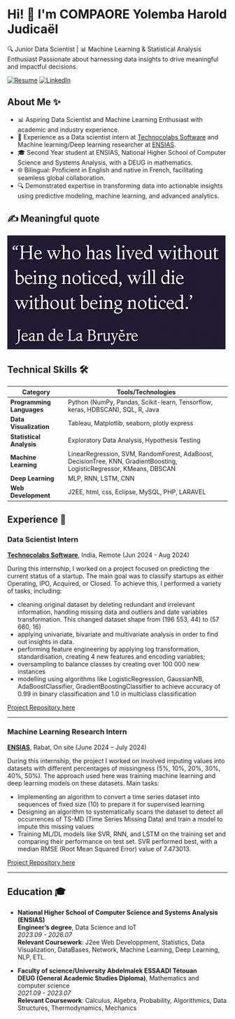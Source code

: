 # Hi! 👋 I'm COMPAORE Yolemba Harold Judicaël

🔍 Junior Data Scientist | 📊 Machine Learning & Statistical Analysis Enthusiast 
Passionate about harnessing data insights to drive meaningful and impactful decisions.

[![Resume](https://img.shields.io/badge/My%20Resume-red?style=flat-square&logo=google-chrome&logoColor=white)](https://github.com/202422/202422/blob/main/Resume_COMPAORE_Yolemba_Harold.pdf)
[![LinkedIn](https://img.shields.io/badge/LinkedIn-blue?style=flat-square&logo=linkedin&logoColor=white)](https://www.linkedin.com/in/harold18/)

## About Me ✨
- 📊 Aspiring Data Scientist and Machine Learning Enthusiast with academic and industry experience.
- 🏦 Experience as a Data scientist intern at [Technocolabs Software](https://www.technocolabs.com/) and Machine learning/Deep learning researcher at [ENSIAS](https://ensias.um5.ac.ma/).
- 🎓 Second Year student at ENSIAS, National Higher School of Computer Science and Systems Analysis, with a DEUG in mathematics.
- 🌐 Bilingual: Proficient in English and native in French, facilitating seamless global collaboration.
- 🔍 Demonstrated expertise in transforming data into actionable insights using predictive modeling, machine learning, and advanced analytics.

## ✍️ Meaningful quote
![](assets/Quote2.png)


## Technical Skills 🛠️

| **Category**               | **Tools/Technologies**                                               |
|----------------------------|--------------------------------------------------------------------|
| **Programming Languages**  | Python (NumPy, Pandas, Scikit-learn, Tensorflow, keras, HDBSCAN), SQL, R, Java |
| **Data Visualization**     | Tableau, Matplotlib, seaborn, plotly express                            |
| **Statistical Analysis**   | Exploratory Data Analysis, Hypothesis Testing                |
| **Machine Learning**       | LinearRegression, SVM, RandomForest, AdaBoost, DecisionTree, KNN, GradientBoosting, LogisticRegressor, KMeans, DBSCAN                |
| **Deep Learning**   | MLP, RNN, LSTM, CNN          |
| **Web Development**        | J2EE, html, css, Eclipse, MySQL, PHP, LARAVEL                             |

## Experience 💼

### **Data Scientist Intern**  
**[Technocolabs Software](https://www.technocolabs.com/)**, India, Remote (Jun 2024 - Aug 2024) 

During this internship, I worked on a project focused on predicting the current status of a startup. The main goal was to classify startups as either Operating, IPO, Acquired, or Closed. To achieve this, I performed a variety of tasks, including:

- cleaning original dataset by deleting redundant and irrelevant information, handling missing data and outliers and date variables transformation. This changed dataset shape from (196 553, 44) to (57 660, 16)
- applying univariate, bivariate and multivariate analysis in order to find out insights in data. 
- performing feature engineering by applying log transformation, standardisation, creating 4 new features and encoding variables; 
- oversampling to balance classes by creating over 100 000 new instances
- modelling using algorithms like LogisticRegression, GaussianNB, AdaBoostClassifier, GradientBoostingClassifier to achieve accuracy of 0.99 in binary classification and 1.0 in multiclass classification

[Project Repository here](https://github.com/202422/Startup-Operational-Status-prediction-using-Machine-learning)

---

### **Machine Learning Research Intern**  
**[ENSIAS](https://ensias.um5.ac.ma/)**, Rabat, On site (June 2024 – July 2024)  

During this internship, the project I worked on involved imputing values into datasets with different percentages of missingness (5%, 10%, 20%, 30%, 40%, 50%). The approach used here was training machine learning and deep learning models on these datasets. Main tasks:

- Implementing an algorithm to convert a time series dataset into sequences of fixed size (10) to prepare it for supervised learning
- Designing an algorithm to systematically scans the dataset to detect all occurrences of TS-MD (Time Series Missing Data) and train a model to impute this missing values
- Training ML/DL models like SVR, RNN, and LSTM on the training set and comparing their performance on test set. SVR performed best, with a median RMSE (Root Mean Squared Error) value of 7.473013.

[Project Repository here](https://github.com/202422/Time_series_Imputation_using_ML-DL)

---

## Education 🎓
- **National Higher School of Computer Science and Systems Analysis (ENSIAS)**  
  **Engineer’s degree**, Data Science and IoT  
  *2023.09 - 2026.07*     
  **Relevant Coursework**: J2ee Web Developpment, Statistics, Data Visualization, DataBases,  Network, Machine Learning, Deep Learning,  NLP, ETL.

- **Faculty of science/University Abdelmalek ESSAADI Tétouan**  
  **DEUG (General Academic Studies Diploma)**, Mathematics and computer science       
  *2021.09 - 2023.07*     
  **Relevant Coursework**: Calculus, Algebra, Probability, Algorithmics, Data Structures, Thermodynamics, Mechanics

